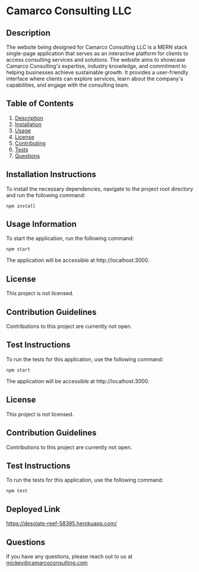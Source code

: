 # Camarco Consulting LLC

## Description

The website being designed for Camarco Consulting LLC is a MERN stack single-page application that serves as an interactive platform for clients to access consulting services and solutions. The website aims to showcase Camarco Consulting's expertise, industry knowledge, and commitment to helping businesses achieve sustainable growth. It provides a user-friendly interface where clients can explore services, learn about the company's capabilities, and engage with the consulting team.

## Table of Contents

1. [Description](#description)
2. [Installation](#installation)
3. [Usage](#usage)
4. [License](#license)
5. [Contributing](#contributing)
6. [Tests](#tests)
7. [Questions](#questions)

## Installation Instructions

To install the necessary dependencies, navigate to the project root directory and run the following command:

`npm install`


## Usage Information

To start the application, run the following command:

`npm start`

The application will be accessible at http://localhost:3000.

## License

This project is not licensed.

## Contribution Guidelines

Contributions to this project are currently not open.

## Test Instructions

To run the tests for this application, use the following command:

`npm start`


The application will be accessible at http://localhost:3000.

## License

This project is not licensed.

## Contribution Guidelines

Contributions to this project are currently not open.

## Test Instructions

To run the tests for this application, use the following command:

`npm test`

## Deployed Link
https://desolate-reef-58395.herokuapp.com/


## Questions

If you have any questions, please reach out to us at mickey@camarcoconsulting.com